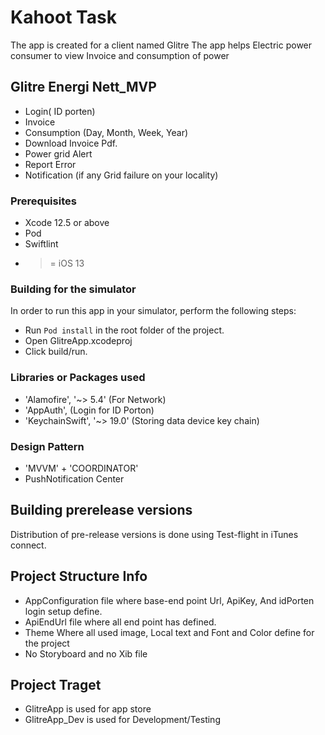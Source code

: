 # Kahoot Task

The app is created for a client named Glitre 
The app helps  Electric power consumer to view Invoice and consumption of power

## Glitre Energi Nett_MVP

* Login( ID porten)
* Invoice
* Consumption (Day, Month, Week, Year)
* Download Invoice Pdf.
* Power grid Alert 
* Report Error
* Notification (if any Grid failure on your  locality)

### Prerequisites
* Xcode 12.5 or above
* Pod
* Swiftlint
* >= iOS 13

### Building for the simulator
In order to run this app in your simulator, perform the following steps:
* Run `Pod install` in the root folder of the project.
* Open GlitreApp.xcodeproj
* Click build/run.

### Libraries or Packages used
* 'Alamofire', '~> 5.4' (For Network)
* 'AppAuth',            (Login for ID Porton)
* 'KeychainSwift', '~> 19.0' (Storing data device key chain)

### Design Pattern
* 'MVVM' + 'COORDINATOR'
* PushNotification Center

## Building prerelease versions
Distribution of pre-release versions is done using Test-flight in iTunes connect.

## Project Structure Info
* AppConfiguration file where base-end point Url, ApiKey, And idPorten login setup define.
* ApiEndUrl file where all end point has defined.
* Theme Where all used image, Local text and Font and Color define for the project
* No Storyboard and no Xib file

## Project Traget
* GlitreApp is used for app store
* GlitreApp_Dev is used for Development/Testing





